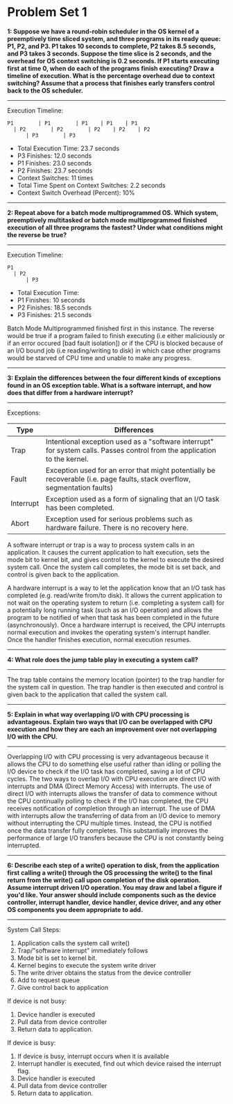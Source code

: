 Problem Set 1
=============
**1: Suppose we have a round-robin scheduler in the OS kernel of a preemptively time sliced system, and three programs in its ready queue: P1, P2, and P3. P1 takes 10 seconds to complete, P2 takes 8.5 seconds, and P3 takes 3 seconds. Suppose the time slice is 2 seconds, and the overhead for OS context switching is 0.2 seconds. If P1 starts executing first at time 0, when do each of the programs finish executing? Draw a timeline of execution. What is the percentage overhead due to context switching? Assume that a process that finishes early transfers control back to the OS scheduler.**

---
Execution Timeline:
```
P1        | P1        | P1    | P1    | P1
  | P2        | P2        | P2    | P2    | P2
      | P3        | P3
```
* Total Execution Time: 23.7 seconds
* P3 Finishes: 12.0 seconds
* P1 Finishes: 23.0 seconds
* P2 Finishes: 23.7 seconds
* Context Switches: 11 times
* Total Time Spent on Context Switches: 2.2 seconds
* Context Switch Overhead (Percent): 10%

---
**2: Repeat above for a batch mode multiprogrammed OS. Which system, preemptively multitasked or batch mode multiprogrammed finished execution of all three programs the fastest? Under what conditions might the reverse be true?**

---
Execution Timeline:
```
P1
  | P2
      | P3
```
* Total Execution Time: 
* P1 Finishes: 10 seconds
* P2 Finishes: 18.5 seconds
* P3 Finishes: 21.5 seconds

Batch Mode Multiprogrammed finished first in this instance. The reverse would be true if a program failed to finish executing (i.e either maliciously or if an error occured [bad fault isolation]) or if the CPU is blocked because of an I/O bound job (i.e reading/writing to disk) in which case other programs would be starved of CPU time and unable to make any progress.

---
**3: Explain the differences between the four different kinds of exceptions found in an OS exception table. What is a software interrupt, and how does that differ from a hardware interrupt?**

---
Exceptions:

|Type|Differences|
|----|-----------|
|Trap|Intentional exception used as a "software interrupt" for system calls. Passes control from the application to the kernel.|
|Fault|Exception used for an error that might potentially be recoverable (i.e. page faults, stack overflow, segmentation faults)|
|Interrupt|Exception used as a form of signaling that an I/O task has been completed.|
|Abort|Exception used for serious problems such as hardware failure. There is no recovery here.|

A software interrupt or trap is a way to process system calls in an application. It causes the current application to halt execution, sets the mode bit to kernel bit, and gives control to the kernel to execute the desired system call. Once the system call completes, the mode bit is set back, and control is given back to the application.

A hardware interrupt is a way to let the application know that an I/O task has completed (e.g. read/write from/to disk). It allows the current application to not wait on the operating system to return (i.e. completing a system call) for a potentially long running task (such as an I/O operation) and allows the program to be notified of when that task has been completed in the future (asynchronously). Once a hardware interrupt is received, the CPU interrupts normal execution and invokes the operating system's interrupt handler. Once the handler finishes execution, normal execution resumes.

---
**4: What role does the jump table play in executing a system call?**

---
The trap table contains the memory location (pointer) to the trap handler for the system call in question. The trap handler is then executed and control is given back to the application that called the system call.

---
**5: Explain in what way overlapping I/O with CPU processing is advantageous. Explain two ways that I/O can be overlapped with CPU execution and how they are each an improvement over not overlapping I/O with the CPU.**

---
Overlapping I/O with CPU processing is very advantageous because it allows the CPU to do something else useful rather than idling or polling the I/O device to check if the I/O task has completed, saving a lot of CPU cycles. The two ways to overlap I/O with CPU execution are direct I/O with interrupts and DMA (Direct Memory Access) with interrupts. The use of direct I/O with interrupts allows the transfer of data to commence without the CPU continually polling to check if the I/O has completed, the CPU receives notification of completion through an interrupt. The use of DMA with interrupts allow the transferring of data from an I/O device to memory without interrupting the CPU multiple times. Instead, the CPU is notified once the data transfer fully completes. This substantially improves the performance of large I/O transfers because the CPU is not constantly being interrupted.

---
**6: Describe each step of a write() operation to disk, from the application first calling a write() through the OS processing the write() to the final return from the write() call upon completion of the disk operation. Assume interrupt driven I/O operation. You may draw and label a figure if you'd like. Your answer should include components such as the device controller, interrupt handler, device handler, device driver, and any other OS components you deem appropriate to add.**

---
System Call Steps:

1. Application calls the system call write()
2. Trap/"software interrupt" immediately follows
3. Mode bit is set to kernel bit.
4. Kernel begins to execute the system write driver
5. The write driver obtains the status from the device controller
6. Add to request queue
7. Give control back to application

If device is not busy:

1. Device handler is executed
2. Pull data from device controller
3. Return data to application.

If device is busy:

1. If device is busy, interrupt occurs when it is available
2. Interrupt handler is executed, find out which device raised the interrupt flag.
3. Device handler is executed
4. Pull data from device controller
5. Return data to application.
